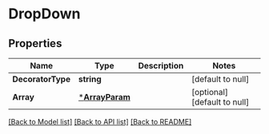 # DropDown

## Properties
Name | Type | Description | Notes
------------ | ------------- | ------------- | -------------
**DecoratorType** | **string** |  | [default to null]
**Array** | [***ArrayParam**](ArrayParam.md) |  | [optional] [default to null]

[[Back to Model list]](../README.md#documentation-for-models) [[Back to API list]](../README.md#documentation-for-api-endpoints) [[Back to README]](../README.md)


